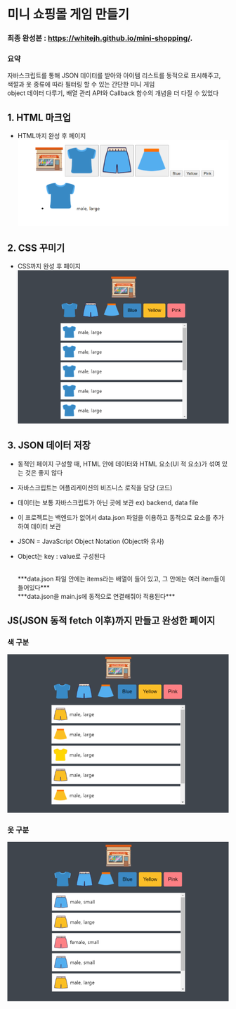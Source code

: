 # 미니 쇼핑몰 게임 만들기

### 최종 완성본 : https://whitejh.github.io/mini-shopping/. <br>

### 요약 <br>

자바스크립트를 통해 JSON 데이터를 받아와 아이템 리스트를 동적으로 표시해주고,<br>
색깔과 옷 종류에 따라 필터링 할 수 있는 간단한 미니 게임<br>
object 데이터 다루기, 배열 관리 API와 Callback 함수의 개념을 더 다질 수 있었다

## 1. HTML 마크업

- HTML까지 완성 후 페이지
  ![html](./img/html.png)

## 2. CSS 꾸미기

- CSS까지 완성 후 페이지
  ![css](./img/css.png)

## 3. JSON 데이터 저장

- 동적인 페이지 구성할 때, HTML 안에 데이터와 HTML 요소(UI 적 요소)가 섞여 있는 것은 좋지 않다
- 자바스크립트는 어플리케이션의 비즈니스 로직을 담당 (코드)
- 데이터는 보통 자바스크립트가 아닌 곳에 보관 ex) backend, data file
- 이 프로젝트는 백엔드가 없어서 data.json 파일을 이용하고 동적으로 요소를 추가하여 데이터 보관
- JSON = JavaScript Object Notation (Object와 유사)
- Object는 key : value로 구성된다

  <br>
  ***data.json 파일 안에는 items라는 배열이 들어 있고, 그 안에는 여러 item들이 들어있다*** <br>
  ***data.json을 main.js에 동적으로 연결해줘야 적용된다***

## JS(JSON 동적 fetch 이후)까지 만들고 완성한 페이지

### 색 구분

![color](./img/color.png)

### 옷 구분

![cloth](./img/cloth.png)
